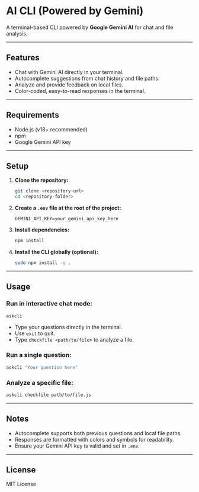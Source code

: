 # AI CLI (Powered by Gemini)

A terminal-based CLI powered by **Google Gemini AI** for chat and file analysis.

---

## Features

- Chat with Gemini AI directly in your terminal.
- Autocomplete suggestions from chat history and file paths.
- Analyze and provide feedback on local files.
- Color-coded, easy-to-read responses in the terminal.

---

## Requirements

- Node.js (v18+ recommended)
- npm
- Google Gemini API key

---

## Setup

1. **Clone the repository:**

   ```bash
   git clone <repository-url>
   cd <repository-folder>

   ```

2. **Create a `.env` file at the root of the project:**

   ```env
   GEMINI_API_KEY=your_gemini_api_key_here
   ```

3. **Install dependencies:**

   ```bash
   npm install
   ```

4. **Install the CLI globally (optional):**

   ```bash
   sudo npm install -g .
   ```

---

## Usage

### Run in interactive chat mode:

```bash
askcli
```

- Type your questions directly in the terminal.
- Use `exit` to quit.
- Type `checkfile <path/to/file>` to analyze a file.

### Run a single question:

```bash
askcli "Your question here"
```

### Analyze a specific file:

```bash
askcli checkfile path/to/file.js
```

---

## Notes

- Autocomplete supports both previous questions and local file paths.
- Responses are formatted with colors and symbols for readability.
- Ensure your Gemini API key is valid and set in `.env`.

---

## License

MIT License
